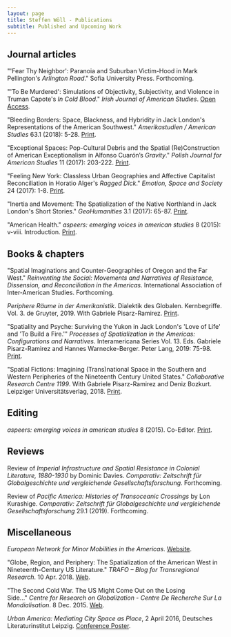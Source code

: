 ```yaml
---
layout: page
title: Steffen Wöll - Publications
subtitle: Published and Upcoming Work
---
```


## Journal articles
<p>"'Fear Thy Neighbor': Paranoia and Suburban Victim-Hood in Mark Pellington's <em>Arlington Road</em>." Sofia University Press. Forthcoming.</p>
<p>"'To Be Murdered': Simulations of Objectivity, Subjectivity, and Violence in Truman Capote's <em>In Cold Blood</em>." <em>Irish Journal of American Studies</em>. <a href="http://ijas.iaas.ie/issue-8-steffen-woll/" target="_blank" rel="noopener">Open Access</a>.</p>
<p>"Bleeding Borders: Space, Blackness, and Hybridity in Jack London's Representations of the American Southwest." <em>Amerikastudien / American Studies </em>63.1 (2018): 5-28. <a href="https://amst.winter-verlag.de/issue/AMST/2018/1" target="_blank">Print</a>.</p>
<p>"Exceptional Spaces: Pop-Cultural Debris and the Spatial (Re)Construction of American Exceptionalism in Alfonso Cuarón’s <em>Gravity</em>." <em>Polish Journal for American Studies</em> 11 (2017): 203-222. <a href="http://www.paas.org.pl/pjas/pjas-archive/" target="_blank">Print</a>.</p>
<p>"Feeling New York: Classless Urban Geographies and Affective Capitalist Reconciliation in Horatio Alger's <em>Ragged Dick</em>." <em>Emotion, Space and Society</em> 24 (2017): 1-8. <a href="http://www.sciencedirect.com/science/article/pii/S1755458616301359" target="_blank">Print</a>.</p>
<p>"Inertia and Movement: The Spatialization of the Native Northland in Jack London's Short Stories." <em>GeoHumanities</em> 3.1 (2017): 65-87. <a href="http://tandfonline.com/doi/full/10.1080/2373566X.2017.1289821" target="_blank">Print</a>.</p>
<p>"American Health." <em>aspeers: emerging voices in american studies</em> 8 (2015): v-viii. Introduction. <a href="http://www.aspeers.com/2015/introduction" target="_blank">Print</a>.</p>

## Books & chapters
<p>"Spatial Imaginations and Counter-Geographies of Oregon and the Far West." <em>Reinventing the Social: Movements and Narratives of Resistance, Dissension, and Reconciliation in the Americas</em>. International Association of Inter-American Studies. Forthcoming.</p>
<p><em>Periphere Räume in der Amerikanistik</em>. Dialektik des Globalen. Kernbegriffe. Vol. 3. de Gruyter, 2019. With Gabriele Pisarz-Ramirez. <a href="https://www.degruyter.com/view/product/518315" target="_blank">Print</a>.</p>
<p>"Spatiality and Psyche: Surviving the Yukon in Jack London's 'Love of Life' and 'To Build a Fire.'" <em>Processes of Spatialization in the Americas: Configurations and Narratives</em>. Interamericana Series Vol. 13. Eds. Gabriele Pisarz-Ramirez and Hannes Warnecke-Berger. Peter Lang, 2019: 75-98. <a href="https://www.peterlang.com/view/title/65439" target="_blank">Print</a>.</p>
<p>"Spatial Fictions: Imagining (Trans)national Space in the Southern and Western Peripheries of the Nineteenth Century United States." <em>Collaborative Research Centre 1199</em>. With Gabriele Pisarz-Ramirez and Deniz Bozkurt. Leipziger Universitätsverlag, 2018. <a href="https://research.uni-leipzig.de/~sfb1199/publication/spatial-fictions-imagining-transnational-space-in-the-southern-and-western-peripheries-of-the-nineteenth-century-united-states/" target="_blank">Print</a>.</p>

## Editing
<p><em>aspeers: emerging voices in american studies</em> 8 (2015). Co-Editor. <a href="http://www.aspeers.com/2015" target="_blank">Print</a>.</p>

## Reviews
<p>Review of <em>Imperial Infrastructure and Spatial Resistance in Colonial Literature, 1880-1930</em> by Dominic Davies. <em>Comparativ: Zeitschrift für Globalgeschichte und vergleichende Gesellschaftsforschung</em>. Forthcoming.</p>
<p>Review of <em>Pacific America: Histories of Transoceanic Crossings</em> by Lon Kurashige. <em>Comparativ: Zeitschrift für Globalgeschichte und vergleichende Gesellschaftsforschung</em> 29.1 (2019). Forthcoming.</p>

## Miscellaneous
<p><em>European Network for Minor Mobilities in the Americas</em>. <a href="https://enmma.org" target="_blank">Website</a>.</p>
<p>"Globe, Region, and Periphery: The Spatialization of the American West in Nineteenth-Century US Literature." <em>TRAFO – Blog for Transregional Research</em>. 10 Apr. 2018. <a href="https://trafo.hypotheses.org/9636" target="_blank">Web</a>.</p>
<p>"The Second Cold War. The US Might Come Out on the Losing Side..." <em>Centre for Research on Globalization - Centre De Recherche Sur La Mondialisation</em>. 8 Dec. 2015. <a href="http://www.globalresearch.ca/the-second-cold-war-the-us-might-come-out-on-the-losing-side/5494412" target="_blank">Web</a>.</p>
<p><i>Urban America: Mediating City Space as Place</i>, 2 April 2016, Deutsches Literaturinstitut Leipzig. <a title="ASL Conference Program 2016" href="https://steffenwoell.files.wordpress.com/2019/10/asl-conference-program-2016-1.pdf" target="_blank">Conference Poster</a>.</p>

